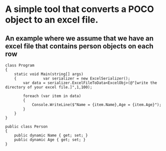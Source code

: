 # A simple tool that converts a POCO object to an excel file.



## An example where we assume that we have an excel file that contains person objects on each row

    

    class Program
    {
        static void Main(string[] args)
        {            var serializer = new ExcelSerializer();
            var data = serializer.ExcelFileToData<ExcelObj>(@"[write the directory of your excel file.]",1,100);

            foreach (var item in data)
            {
                Console.WriteLine($"Name = {item.Name},Age = {item.Age}");
            }
        }
    }

    public class Person
    {
        public dynamic Name { get; set; }
        public dynamic Age { get; set; }
    }
